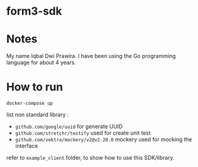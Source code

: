 # form3-sdk
# Notes
My name Iqbal Dwi Prawira. I have been using the Go programming language for about 4 years.


# How to run

```docker-compose up```

list non standard library :
- `github.com/google/uuid` for generate UUID
- `github.com/stretchr/testify` used for create unit test
- `github.com/vektra/mockery/v2@v2.20.0` mockery used for mocking the interface

refer to `example_client` folder, to show how to use this SDK/library.
